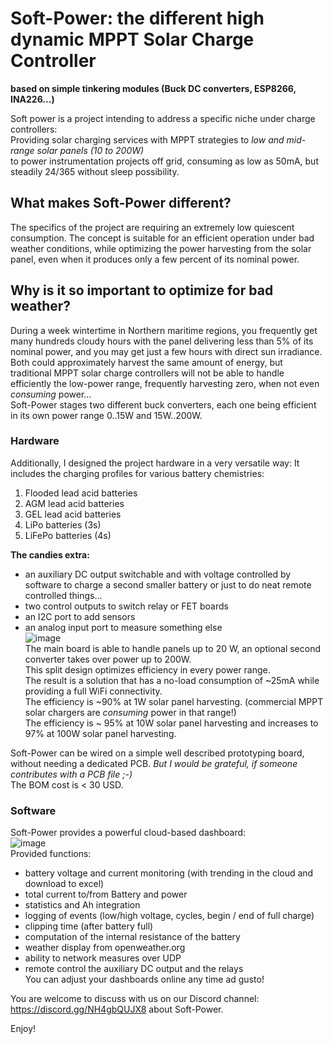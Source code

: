 # Soft-Power: the different high dynamic MPPT Solar Charge Controller 
__based on simple tinkering modules (Buck DC converters, ESP8266, INA226...)__

Soft power is a project intending to address a specific niche under charge controllers:  
Providing solar charging services with MPPT strategies to _low and mid-range solar panels (10 to 200W)_  
to power instrumentation projects off grid, consuming as low as 50mA, but steadily 24/365 without sleep possibility.

## What makes Soft-Power different?
The specifics of the project are requiring an extremely low quiescent consumption. The concept is suitable for an efficient operation under bad weather conditions, while optimizing the power harvesting from the solar panel, even when it produces only a few percent of its nominal power.

## Why is it so important to optimize for bad weather?
During a week wintertime in Northern maritime regions, you frequently get many hundreds cloudy hours with the panel delivering less than 5% of its nominal power, and you may get just a few hours with direct sun irradiance. Both could approximately harvest the same amount of energy, but traditional MPPT solar charge controllers will not be able to handle efficiently the low-power range, frequently harvesting zero, when not even *consuming* power...  
Soft-Power stages two different buck converters, each one being efficient in its own power range 0..15W and 15W..200W.

### Hardware
Additionally, I designed the project hardware in a very versatile way:
It includes the charging profiles for various battery chemistries:

1. Flooded lead acid batteries
2. AGM lead acid batteries
3. GEL lead acid batteries
4. LiPo batteries (3s)
5. LiFePo batteries (4s)

**The candies extra:**   
- an auxiliary DC output switchable and with voltage controlled by software to charge a second smaller battery or just to do neat remote controlled things...
- two control outputs to switch relay or FET boards 
- an I2C port to add sensors
- an analog input port to measure something else  
![image](https://user-images.githubusercontent.com/14197155/105948031-88a13c00-606a-11eb-92d5-1ef73b2c2c20.png)  
The main board is able to handle panels up to 20 W, an optional second converter takes over power up to 200W.  
This split design optimizes efficiency in every power range.  
The result is a solution that has a no-load consumption of ~25mA while providing a full WiFi connectivity.  
The efficiency is ~90% at 1W solar panel harvesting. (commercial MPPT solar chargers are _consuming_ power in that range!)  
The efficiency is ~ 95% at 10W solar panel harvesting and increases to 97% at 100W solar panel harvesting.

Soft-Power can be wired on a simple well described prototyping board, without needing a dedicated PCB. *But I would be grateful, if someone contributes with a PCB file ;-)*  
The BOM cost is < 30 USD.

### Software
Soft-Power provides a powerful cloud-based dashboard:    
![image](https://user-images.githubusercontent.com/14197155/107529012-be8e0680-6bba-11eb-85e3-01bff1225d07.png)   
Provided functions:
- battery voltage and current monitoring (with trending in the cloud and download to excel)
- total current to/from Battery and power
- statistics and Ah integration
- logging of events (low/high voltage, cycles, begin / end of full charge)
- clipping time (after battery full)
- computation of the internal resistance of the battery
- weather display from openweather.org
- ability to network measures over UDP 
- remote control the auxiliary DC output and the relays  
You can adjust your dashboards online any time ad gusto!


You are welcome to discuss with us on our Discord channel: https://discord.gg/NH4gbQUJX8 about Soft-Power.


Enjoy!

